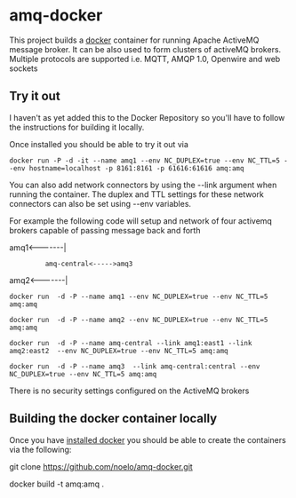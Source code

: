 amq-docker
==============

This project builds a [docker](http://docker.io/) container for running Apache ActiveMQ message broker. It can be also used to form clusters of activeMQ brokers. Multiple protocols are supported i.e. MQTT, AMQP 1.0, Openwire and web sockets

Try it out
----------
I haven't as yet added this to the Docker Repository so you'll have to follow the instructions for building it locally.

Once installed you should be able to try it out via

    docker run -P -d -it --name amq1 --env NC_DUPLEX=true --env NC_TTL=5 --env hostname=localhost -p 8161:8161 -p 61616:61616 amq:amq

You can also add network connectors by using the --link argument when running the container. The duplex and TTL settings for these network connectors can also be set using --env variables.

For example the following code will setup and network of four activemq brokers capable of passing message back and forth


 amq1<-------|
 
             amq-central<----->amq3 
 
 amq2<-------|


	docker run  -d -P --name amq1 --env NC_DUPLEX=true --env NC_TTL=5 amq:amq
	
	docker run  -d -P --name amq2 --env NC_DUPLEX=true --env NC_TTL=5 amq:amq
	
	docker run  -d -P --name amq-central --link amq1:east1 --link amq2:east2  --env NC_DUPLEX=true --env NC_TTL=5 amq:amq
	
	docker run  -d -P --name amq3  --link amq-central:central --env NC_DUPLEX=true --env NC_TTL=5 amq:amq

There is no security settings configured on the ActiveMQ brokers


Building the docker container locally
-------------------------------------
Once you have [installed docker](https://www.docker.io/gettingstarted/#h_installation) you should be able to create the containers via the following:

git clone https://github.com/noelo/amq-docker.git

docker build -t amq:amq .


